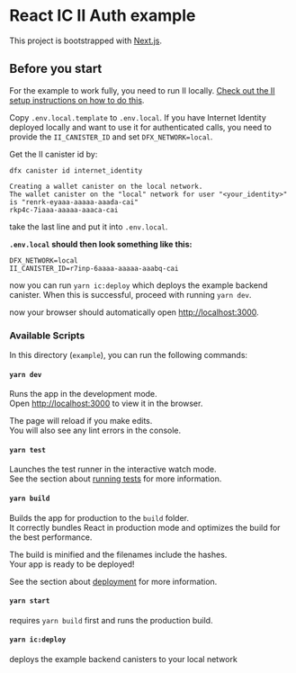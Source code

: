 # React IC II Auth example

This project is bootstrapped with [Next.js](https://nextjs.org/).

## Before you start

For the example to work fully, you need to run II locally. [Check out the II setup instructions on how to do this](../docs/setup-internet-identity.md).

Copy `.env.local.template` to `.env.local`. If you have Internet Identity deployed locally
and want to use it for authenticated calls, you need to provide the `II_CANISTER_ID` and set `DFX_NETWORK=local`.

Get the II canister id by:

```
dfx canister id internet_identity

Creating a wallet canister on the local network.
The wallet canister on the "local" network for user "<your_identity>" is "renrk-eyaaa-aaaaa-aaada-cai"
rkp4c-7iaaa-aaaaa-aaaca-cai
```

take the last line and put it into `.env.local`.

**`.env.local` should then look something like this:**

```
DFX_NETWORK=local
II_CANISTER_ID=r7inp-6aaaa-aaaaa-aaabq-cai
```

now you can run `yarn ic:deploy` which deploys the example backend canister. When this is successful,
proceed with running `yarn dev`.

now your browser should automatically open [http://localhost:3000](http://localhost:3000).

### Available Scripts

In this directory (`example`), you can run the following commands:

#### `yarn dev`

Runs the app in the development mode.\
Open [http://localhost:3000](http://localhost:3000) to view it in the browser.

The page will reload if you make edits.\
You will also see any lint errors in the console.

#### `yarn test`

Launches the test runner in the interactive watch mode.\
See the section about [running tests](https://facebook.github.io/create-react-app/docs/running-tests)
for more information.

#### `yarn build`

Builds the app for production to the `build` folder.\
It correctly bundles React in production mode and optimizes the build for the best
performance.

The build is minified and the filenames include the hashes.\
Your app is ready to be deployed!

See the section about
[deployment](https://facebook.github.io/create-react-app/docs/deployment) for
more information.

#### `yarn start`

requires `yarn build` first and runs the production build.

#### `yarn ic:deploy`

deploys the example backend canisters to your local network
